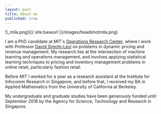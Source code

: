```yaml
---
layout: post
title: About me
published: true
---
```

![_mila.png]({{ site.baseurl }}/images/headshotmila.png) 

I am a PhD candidate at MIT's [Operations Research Center](https://orc.mit.edu/), where I work with Professor [David Simchi-Levi](http://slevi1.mit.edu/) on problems in dynamic pricing and revenue management.  My research lies at the intersection of machine learning and operations management, and involves applying statistical learning techniques to pricing and inventory management problems in online retail, particularly fashion retail.

Before MIT I worked for a year as a research assistant at the Institute for Infocomm Research in Singapore, and before that, I received my BA in Applied Mathematics from the University of California at Berkeley.

My undergraduate and graduate studies have been generously funded until September 2018 by the Agency for Science, Technology and Research in Singapore.
